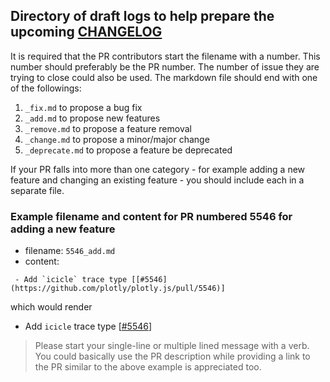 ## Directory of draft logs to help prepare the upcoming [CHANGELOG](https://github.com/plotly/plotly.js/blob/master/CHANGELOG.md)

It is required that the PR contributors start the filename with a number.
This number should preferably be the PR number.
The number of issue they are trying to close could also be used.
The markdown file should end with one of the followings:
1. `_fix.md` to propose a bug fix
2. `_add.md` to propose new features
3. `_remove.md` to propose a feature removal
4. `_change.md` to propose a minor/major change
5. `_deprecate.md` to propose a feature be deprecated

If your PR falls into more than one category - for example adding a new feature and changing an existing feature - you should include each in a separate file.

### Example filename and content for PR numbered 5546 for adding a new feature
- filename: `5546_add.md`
- content:
```
 - Add `icicle` trace type [[#5546](https://github.com/plotly/plotly.js/pull/5546)]
```
which would render
 - Add `icicle` trace type [[#5546](https://github.com/plotly/plotly.js/pull/5546)]

> Please start your single-line or multiple lined message with a verb. You could basically use the PR description while providing a link to the PR similar to the above example is appreciated too.
